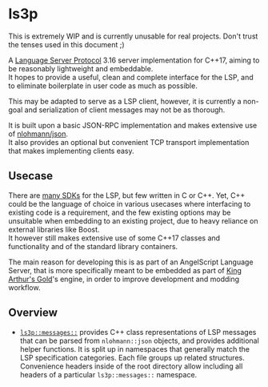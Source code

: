 # ls3p

This is extremely WIP and is currently unusable for real projects. Don't trust the tenses used in this document ;)

A [Language Server Protocol](https://microsoft.github.io/language-server-protocol/) 3.16 server implementation for C++17, aiming to be reasonably lightweight and embeddable.  
It hopes to provide a useful, clean and complete interface for the LSP, and to eliminate boilerplate in user code as much as possible.

This may be adapted to serve as a LSP client, however, it is currently a non-goal and serialization of client messages may not be as thorough.

It is built upon a basic JSON-RPC implementation and makes extensive use of [nlohmann/json](https://github.com/nlohmann/json).  
It also provides an optional but convenient TCP transport implementation that makes implementing clients easy.

## Usecase

There are [many SDKs](https://microsoft.github.io/language-server-protocol/implementors/sdks/) for the LSP, but few written in C or C++. Yet, C++ could be the language of choice in various usecases where interfacing to existing code is a requirement, and the few existing options may be unsuitable when embedding to an existing project, due to heavy reliance on external libraries like Boost.  
It however still makes extensive use of some C++17 classes and functionality and of the standard library containers.

The main reason for developing this is as part of an AngelScript Language Server, that is more specifically meant to be embedded as part of [King Arthur's Gold](https://kag2d.com/en/)'s engine, in order to improve development and modding workflow.

## Overview

- [`ls3p::messages::`](include/ls3p/messages/) provides C++ class representations of LSP messages that can be parsed from `nlohmann::json` objects, and provides additional helper functions. It is split up in namespaces that generally match the LSP specification categories. Each file groups up related structures. Convenience headers inside of the root directory allow including all headers of a particular `ls3p::messages::` namespace.
